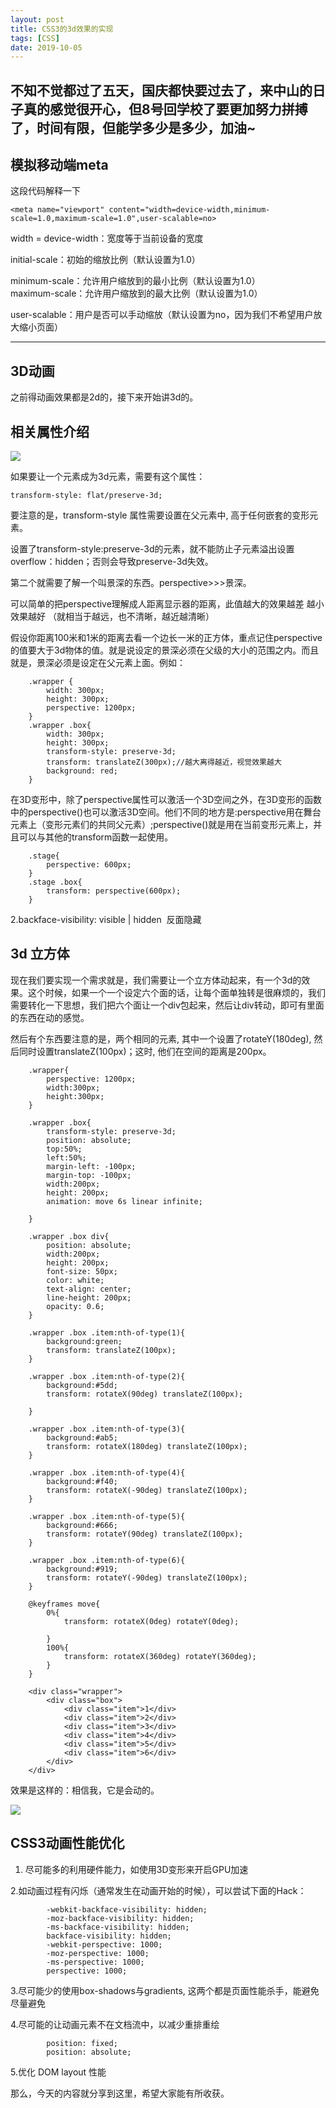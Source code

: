 ```yaml
---
layout: post
title: CSS3的3d效果的实现
tags: [CSS]
date: 2019-10-05
---
```


不知不觉都过了五天，国庆都快要过去了，来中山的日子真的感觉很开心，但8号回学校了要更加努力拼搏了，时间有限，但能学多少是多少，加油~
---

## 模拟移动端meta

这段代码解释一下

	<meta name="viewport" content="width=device-width,minimum-scale=1.0,maximum-scale=1.0",user-scalable=no>
	
width = device-width：宽度等于当前设备的宽度

initial-scale：初始的缩放比例（默认设置为1.0）  

minimum-scale：允许用户缩放到的最小比例（默认设置为1.0）    
maximum-scale：允许用户缩放到的最大比例（默认设置为1.0）   

user-scalable：用户是否可以手动缩放（默认设置为no，因为我们不希望用户放大缩小页面）

---

## 3D动画

之前得动画效果都是2d的，接下来开始讲3d的。

## 相关属性介绍

<img src="http://outu8mec9.bkt.clouddn.com/3d_axes.png">

如果要让一个元素成为3d元素，需要有这个属性：
	
	transform-style: flat/preserve-3d;

要注意的是，transform-style 属性需要设置在父元素中, 高于任何嵌套的变形元素。

设置了transform-style:preserve-3d的元素，就不能防止子元素溢出设置overflow：hidden；否则会导致preserve-3d失效。

第二个就需要了解一个叫景深的东西。perspective>>>景深。

可以简单的把perspective理解成人距离显示器的距离，此值越大的效果越差 越小效果越好 （就相当于越远，也不清晰，越近越清晰）

假设你距离100米和1米的距离去看一个边长一米的正方体，重点记住perspective的值要大于3d物体的值。就是说设定的景深必须在父级的大小的范围之内。而且就是，景深必须是设定在父元素上面。例如：

		.wrapper {
			width: 300px;
			height: 300px;
			perspective: 1200px;
		}
		.wrapper .box{
			width: 300px;
			height: 300px;
			transform-style: preserve-3d;
			transform: translateZ(300px);//越大离得越近，视觉效果越大
			background: red;
		}

在3D变形中，除了perspective属性可以激活一个3D空间之外，在3D变形的函数中的perspective()也可以激活3D空间。他们不同的地方是:perspective用在舞台元素上（变形元素们的共同父元素）;perspective()就是用在当前变形元素上，并且可以与其他的transform函数一起使用。

        .stage{
			perspective: 600px;
		}
		.stage .box{
			transform: perspective(600px);
		}

2.backface-visibility: visible | hidden  反面隐藏



## 3d 立方体

现在我们要实现一个需求就是，我们需要让一个立方体动起来，有一个3d的效果。这个时候，如果一个一个设定六个面的话，让每个面单独转是很麻烦的，我们需要转化一下思想，我们把六个面让一个div包起来，然后让div转动，即可有里面的东西在动的感觉。

然后有个东西要注意的是，两个相同的元素, 其中一个设置了rotateY(180deg), 然后同时设置translateZ(100px)；这时, 他们在空间的距离是200px。

		.wrapper{
			perspective: 1200px;
			width:300px;
			height:300px;
		}

		.wrapper .box{
			transform-style: preserve-3d;
			position: absolute;
			top:50%;
			left:50%;
			margin-left: -100px;
			margin-top: -100px;
			width:200px;
			height: 200px;
			animation: move 6s linear infinite;

		}

		.wrapper .box div{
			position: absolute;
			width:200px;
			height: 200px;
			font-size: 50px;
			color: white;
			text-align: center;
			line-height: 200px;
			opacity: 0.6;
		}

		.wrapper .box .item:nth-of-type(1){
			background:green;
			transform: translateZ(100px);
		}

		.wrapper .box .item:nth-of-type(2){
			background:#5dd;
			transform: rotateX(90deg) translateZ(100px);

		}

		.wrapper .box .item:nth-of-type(3){
			background:#ab5;
			transform: rotateX(180deg) translateZ(100px);
		}

		.wrapper .box .item:nth-of-type(4){
			background:#f40;
			transform: rotateX(-90deg) translateZ(100px);
		}

		.wrapper .box .item:nth-of-type(5){
			background:#666;
			transform: rotateY(90deg) translateZ(100px);
		}

		.wrapper .box .item:nth-of-type(6){
			background:#919;
			transform: rotateY(-90deg) translateZ(100px);
		}

		@keyframes move{
			0%{
				transform: rotateX(0deg) rotateY(0deg);

			}
			100%{
				transform: rotateX(360deg) rotateY(360deg);
			}
		}

		<div class="wrapper">
			<div class="box">
				<div class="item">1</div>
				<div class="item">2</div>
				<div class="item">3</div>
				<div class="item">4</div>
				<div class="item">5</div>
				<div class="item">6</div>
			</div>
		</div>

效果是这样的：相信我，它是会动的。

<img src="http://outu8mec9.bkt.clouddn.com/cs33s.PNG">

## CSS3动画性能优化

1. 尽可能多的利用硬件能力，如使用3D变形来开启GPU加速

2.如动画过程有闪烁（通常发生在动画开始的时候），可以尝试下面的Hack：

			-webkit-backface-visibility: hidden;
			-moz-backface-visibility: hidden;
			-ms-backface-visibility: hidden;
			backface-visibility: hidden;
			-webkit-perspective: 1000;
			-moz-perspective: 1000;
			-ms-perspective: 1000;
			perspective: 1000;

3.尽可能少的使用box-shadows与gradients, 这两个都是页面性能杀手，能避免尽量避免

4.尽可能的让动画元素不在文档流中，以减少重排重绘

			position: fixed;
			position: absolute;

5.优化 DOM layout 性能

那么，今天的内容就分享到这里，希望大家能有所收获。
